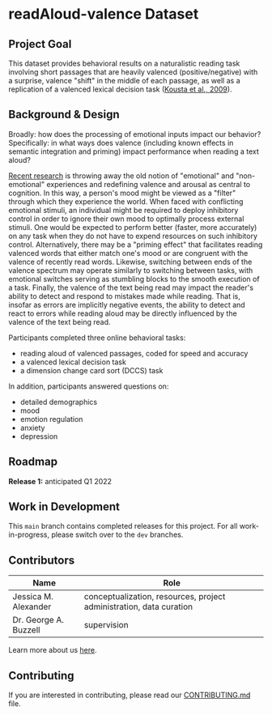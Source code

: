 # readAloud-valence Dataset

## Project Goal
This dataset provides behavioral results on a naturalistic reading task involving short passages that are heavily valenced (positive/negative) with a surprise, valence "shift" in the middle of each passage, as well as a replication of a valenced lexical decision task ([Kousta et al., 2009](https://pubmed.ncbi.nlm.nih.gov/19591976/)).


## Background & Design
Broadly: how does the processing of emotional inputs impact our behavior? Specifically: in what ways does valence (including known effects in semantic integration and priming) impact performance when reading a text aloud?

[Recent research](https://journals.sagepub.com/doi/pdf/10.1177/0963721419831992) is throwing away the old notion of "emotional" and "non-emotional" experiences and redefining valence and arousal as central to cognition. In this way, a person's mood might be viewed as a "filter" through which they experience the world.  When faced with conflicting emotional stimuli, an individual might be required to deploy inhibitory control in order to ignore their own mood to optimally process external stimuli.  One would be expected to perform better (faster, more accurately) on any task when they do not have to expend resources on such inhibitory control. Alternatively, there may be a "priming effect" that facilitates reading valenced words that either match one's mood or are congruent with the valence of recently read words. Likewise, switching between ends of the valence spectrum may operate similarly to switching between tasks, with emotional switches serving as stumbling blocks to the smooth execution of a task.  Finally, the valence of the text being read may impact the reader's ability to detect and respond to mistakes made while reading.  That is, insofar as errors are implicitly negative events, the ability to detect and react to errors while reading aloud may be directly influenced by the valence of the text being read.

Participants completed three online behavioral tasks:
* reading aloud of valenced passages, coded for speed and accuracy
* a valenced lexical decision task
* a dimension change card sort (DCCS) task

In addition, participants answered questions on:
* detailed demographics
* mood
* emotion regulation
* anxiety
* depression


## Roadmap
**Release 1:** anticipated Q1 2022


## Work in Development
This `main` branch contains completed releases for this project. For all work-in-progress, please switch over to the `dev` branches.


## Contributors
| Name | Role |
| ---  | ---  |
| Jessica M. Alexander | conceptualization, resources, project administration, data curation |
| Dr. George A. Buzzell | supervision |

Learn more about us [here](www.ndclab.com/people).

## Contributing
If you are interested in contributing, please read our [CONTRIBUTING.md](CONTRIBUTING.md) file.
